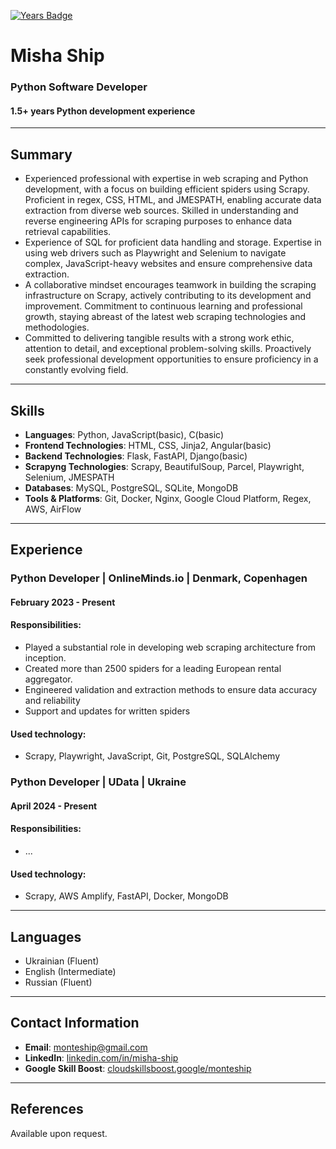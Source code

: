 [![Years Badge](https://badges.pufler.dev/years/pujux)](https://badges.pufler.dev)

# Misha Ship
### Python Software Developer
#### 1.5+ years Python development experience

---

## Summary
- Experienced professional with expertise in web scraping and Python development, with a focus on building efficient spiders using Scrapy. Proficient in regex, CSS, HTML, and JMESPATH, enabling accurate data extraction from diverse web sources. Skilled in understanding and reverse engineering APIs for scraping purposes to enhance data retrieval capabilities.
- Experience of SQL for proficient data handling and storage. Expertise in using web drivers such as Playwright and Selenium to navigate complex, JavaScript-heavy websites and ensure comprehensive data extraction.
- A collaborative mindset encourages teamwork in building the scraping infrastructure on Scrapy, actively contributing to its development and improvement. Commitment to continuous learning and professional growth, staying abreast of the latest web scraping technologies and methodologies.
- Committed to delivering tangible results with a strong work ethic, attention to detail, and exceptional problem-solving skills. Proactively seek professional development opportunities to ensure proficiency in a constantly evolving field.

---

## Skills
- **Languages**: Python, JavaScript(basic), C(basic)
- **Frontend Technologies**: HTML, CSS, Jinja2, Angular(basic)
- **Backend Technologies**: Flask, FastAPI, Django(basic)
- **Scrapyng Technologies**: Scrapy, BeautifulSoup, Parcel, Playwright, Selenium, JMESPATH
- **Databases**: MySQL, PostgreSQL, SQLite, MongoDB
- **Tools & Platforms**: Git, Docker, Nginx, Google Cloud Platform, Regex, AWS, AirFlow

---

## Experience

### Python Developer | OnlineMinds.io | Denmark, Copenhagen
#### February 2023 - Present
#### Responsibilities:
- Played a substantial role in developing web scraping architecture from inception.
- Created more than 2500 spiders for a leading European rental aggregator.
- Engineered validation and extraction methods to ensure data accuracy and reliability
- Support and updates for written spiders
#### Used technology:
- Scrapy, Playwright, JavaScript, Git, PostgreSQL, SQLAlchemy

### Python Developer | UData | Ukraine
#### April 2024 - Present
#### Responsibilities:
- ...
#### Used technology:
- Scrapy, AWS Amplify, FastAPI, Docker, MongoDB

---
## Languages
- Ukrainian (Fluent)
- English (Intermediate)
- Russian (Fluent)

---

## Contact Information
- **Email**: monteship@gmail.com
- **LinkedIn**: [linkedin.com/in/misha-ship](https://www.linkedin.com/in/misha-ship-383329204/)
- **Google Skill Boost**: [cloudskillsboost.google/monteship](https://www.cloudskillsboost.google/public_profiles/2c8d1dd0-34af-4168-855d-1da8ac643156)
---

## References
Available upon request.


